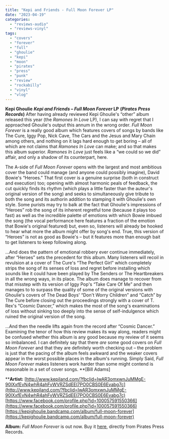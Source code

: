 ```yaml
---
title: "Kepi and Friends - Full Moon Forever LP"
date: "2023-04-19"
categories: 
  - "reviews-audio"
  - "reviews-vinyl"
tags: 
  - "covers"
  - "forever"
  - "full"
  - "ghoulie"
  - "kepi"
  - "moon"
  - "pirates"
  - "press"
  - "punk"
  - "review"
  - "rockabilly"
  - "vinyl"
  - "vlog"
---
```


**Kepi Ghoulie** **_Kepi and Friends – Full Moon Forever_ LP** **(_Pirates Press Records_)** After having already reviewed Kepi Ghoulie's “other” album released this year (the _Ramones In Love_ LP), I can say with regret that I approached Ghoulie's output this annum in the wrong order. _Full Moon Forever_ is a really good album which features covers of songs by bands like The Cure, Iggy Pop, Nick Cave, The Cars and the Jesus and Mary Chain among others, and nothing on it lags hard enough to get boring – all of which are not claims that _Ramones In Love_ can make; and so that makes this album superior. _Ramones In Love_ just feels like a “we could so we did” affair, and only a shadow of its counterpart, here.

The A-side of _Full Moon Forever_ opens with the largest and most ambitious cover the band could manage (and anyone could possibly imagine), David Bowie's “Heroes.” That first cover is a genuine surprise (both in construct and execution) too; opening with almost harmonic peals of feedback, the cut quickly finds its rhythm (which plays a little faster than the auteur's original version of the song) and seeks to simultaneously give tribute to both the song and its authorin addition to stamping it with Ghoulie's own style. Some purists may try to balk at the fact that Ghoulie's impressions of “Heroes” rob the song of its inherent regretful tone (because it plays too fast) as well as the incredible palette of emotions with which Bowie imbued the song (the vocal performance here features a fraction of the emotion that Bowie's original featured) but, even so, listeners will already be hooked to hear what more the album might offer by song's end. True, this version of “Heroes” is not as good as Bowie's – but it features more than enough bait to get listeners to keep following along.

...And does the pattern of emotional robbery ever continue immediately, after “Heroes” sets the precedent for this album. Many listeners will recoil in revulsion at a cover of The Cure's “The Perfect Girl” which completely strips the song of its senses of loss and regret before installing which sounds like it could have been played by The Senders or The Heartbreakers in all the wrong ways, in its place. The album does manage to recover from that misstep with its version of Iggy Pop's “Take Care Of Me” and then manages to to surpass the quality of some of the original versions with Ghoulie's covers of The Dead Boys' “Don't Worry Children” and “Catch” by The Cure before closing out the proceedings strongly with a cover of T. Rex's “Cosmic Dancer,” which makes the most of the song's examinations of loss without sinking too deeply into the sense of self-indulgence which ruined the original version of the song.

...And then the needle lifts again from the record after “Cosmic Dancer.” Examining the tenor of how this review makes its way along, readers might be confused whether this album is any good because my review of it seems so imbalanced. I can definitely say that there _are_ some good covers on _Full Moon Forever_ and that they are definitely worth checking out – the problem is just that the pacing of the album feels awkward and the weaker covers appear in the worst possible places in the album's running. Simply Said, _Full Moon Forever_ makes listeners work harder than some might contend is reasonable in a set of cover songs. **\[Bill Adams\]

****Artist:** [http://www.kepiland.com/?fbclid=IwAR3omxwnJuMMgE-90lXxfEvN4whR4ahFvWVRZSdEEI7PO0CBS0E6Evabg7c](http://www.kepiland.com/?fbclid=IwAR3omxwnJuMMgE-90lXxfEvN4whR4ahFvWVRZSdEEI7PO0CBS0E6Evabg7c) [https://www.facebook.com/profile.php?id=100057591550366](https://www.facebook.com/profile.php?id=100057591550366) [https://kepighoulie.bandcamp.com/album/full-moon-forever](https://kepighoulie.bandcamp.com/album/full-moon-forever)

**Album:** _Full Moon Forever_ is out now. Buy it [here](https://shop.piratespressrecords.com/products/kepi-ghoulie-full-moon-forever-lp-cd), directly from Pirates Press Records.
